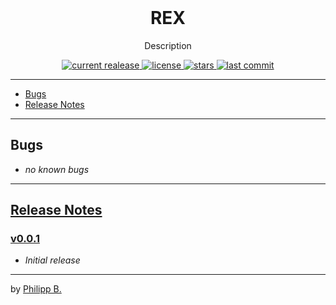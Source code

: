 <div align="center">
  <br />
  <!-- <img src="" alt="rocket-engine-xplorerLogo" width="30%"/> -->
  <h1>REX</h1>
  <p>
     Description
  </p>
</div>

<!-- Badges -->
<div align="center">
   <a href="https://github.com/cophilot/rocket-engine-xplorer/releases">
       <img src="https://img.shields.io/github/v/release/cophilot/rocket-engine-xplorer?display_name=tag" alt="current realease" />
   </a>
   <a href="https://github.com/cophilot/rocket-engine-xplorer/blob/master/LICENSE">
       <img src="https://img.shields.io/github/license/cophilot/rocket-engine-xplorer" alt="license" />
   </a>
   <a href="https://github.com/cophilot/rocket-engine-xplorer/stargazers">
       <img src="https://img.shields.io/github/stars/cophilot/rocket-engine-xplorer" alt="stars" />
   </a>
   <a href="https://github.com/cophilot/rocket-engine-xplorer/commits/master">
       <img src="https://img.shields.io/github/last-commit/cophilot/rocket-engine-xplorer" alt="last commit" />
   </a>
</div>

---

* [Bugs](#bugs)
* [Release Notes](#release-notes)

---

## Bugs

* *no known bugs*

---

## [Release Notes](https://github.com/cophilot/rocket-engine-xplorer/blob/master/CHANGELOG.md)

### [v0.0.1](https://github.com/cophilot/rocket-engine-xplorer/tree/0.0.1)

* *Initial release*

---

by [Philipp B.](https://github.com/cophilot)
